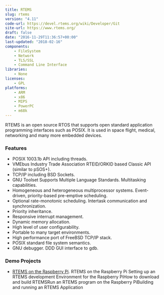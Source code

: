 ```yaml
---
title: RTEMS
slug: rtems
version: "4.11"
code-url: https://devel.rtems.org/wiki/Developer/Git
site-url: https://www.rtems.org/
draft: false
date: "2016-11-29T11:36:57+00:00"
last-updated: "2018-02-16"
components:
    - FileSystem
    - Network
    - TLS/SSL
    - Command Line Interface
libraries:
    - None
licenses:
    - GPL
platforms:
    - ARM
    - x86
    - MIPS
    - PowerPC
    - m68k
---
```

RTEMS is an open source RTOS that supports open standard application programming interfaces such as POSIX. It is used in space flight, medical, networking and many more embedded devices.

<!--more-->

### Features
- POSIX 1003.1b API including threads.
- VMEbus Industry Trade Association RTEID/ORKID based Classic API (similar to pSOS+).
- TCP/IP including BSD Sockets.
- GNU Toolset Supports Multiple Language Standards. Multitasking capabilities.
- Homogeneous and heterogeneous multiprocessor systems. Event-driven, priority-based pre-emptive scheduling.
- Optional rate-monotonic scheduling. Intertask communication and synchronization.
- Priority inheritance.
- Responsive interrupt management.
- Dynamic memory allocation.
- High level of user configurability.
- Portable to many target environments.
- High performance port of FreeBSD TCP/IP stack.
- POSIX standard file system semantics.
- GNU debugger. DDD GUI interface to gdb.


### Demo Projects
- [RTEMS on the Raspberry Pi](http://alanstechnotes.blogspot.com/2013/03/rtems-on-raspberry-pi.html). RTEMS on the Raspberry Pi Setting up an RTEMS development Environment for the Raspberry PiHow to download and build RTEMSRun an RTEMS program on the Raspberry PiBuilding and running an RTEMS Application
